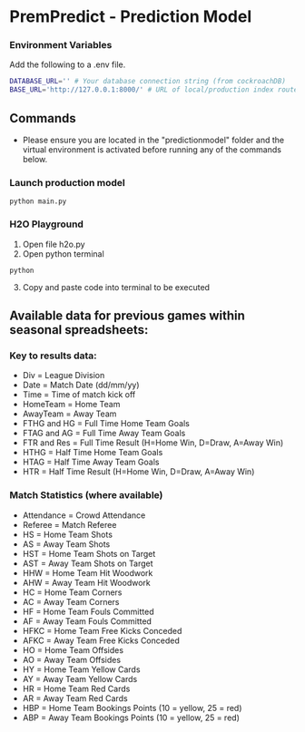 # PremPredict - Prediction Model

### Environment Variables
Add the following to a .env file.
```sh
DATABASE_URL='' # Your database connection string (from cockroachDB)
BASE_URL='http://127.0.0.1:8000/' # URL of local/production index route
```

## Commands

- Please ensure you are located in the "predictionmodel" folder and the virtual environment is activated before running any of the commands below.

### Launch production model
```shell
python main.py
```

### H2O Playground

1. Open file h2o.py
2. Open python terminal
```shell
python 
```
3. Copy and paste code into terminal to be executed


## Available data for previous games within seasonal spreadsheets:

### Key to results data:
- Div = League Division
- Date = Match Date (dd/mm/yy)
- Time = Time of match kick off
- HomeTeam = Home Team
- AwayTeam = Away Team
- FTHG and HG = Full Time Home Team Goals
- FTAG and AG = Full Time Away Team Goals
- FTR and Res = Full Time Result (H=Home Win, D=Draw, A=Away Win)
- HTHG = Half Time Home Team Goals
- HTAG = Half Time Away Team Goals
- HTR = Half Time Result (H=Home Win, D=Draw, A=Away Win)

### Match Statistics (where available)
- Attendance = Crowd Attendance
- Referee = Match Referee
- HS = Home Team Shots
- AS = Away Team Shots
- HST = Home Team Shots on Target
- AST = Away Team Shots on Target
- HHW = Home Team Hit Woodwork
- AHW = Away Team Hit Woodwork
- HC = Home Team Corners
- AC = Away Team Corners
- HF = Home Team Fouls Committed
- AF = Away Team Fouls Committed
- HFKC = Home Team Free Kicks Conceded
- AFKC = Away Team Free Kicks Conceded
- HO = Home Team Offsides
- AO = Away Team Offsides
- HY = Home Team Yellow Cards
- AY = Away Team Yellow Cards
- HR = Home Team Red Cards
- AR = Away Team Red Cards
- HBP = Home Team Bookings Points (10 = yellow, 25 = red)
- ABP = Away Team Bookings Points (10 = yellow, 25 = red)